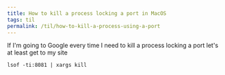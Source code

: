 ```yaml
---
title: How to kill a process locking a port in MacOS
tags: til
permalink: /til/how-to-kill-a-process-using-a-port
---
```


If I'm going to Google every time I need to kill a process locking a port let's at least get to my site

```
lsof -ti:8081 | xargs kill
```